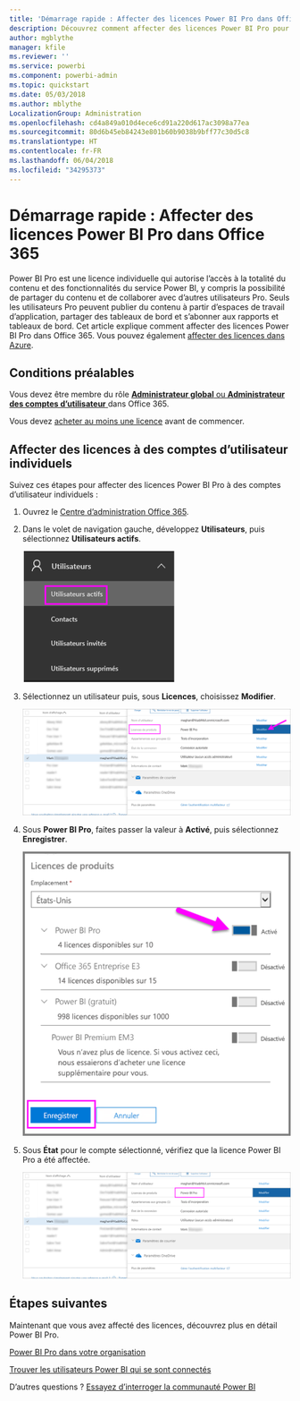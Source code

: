 ```yaml
---
title: 'Démarrage rapide : Affecter des licences Power BI Pro dans Office 365'
description: Découvrez comment affecter des licences Power BI Pro pour permettre aux utilisateurs d’accéder à la totalité du contenu et des fonctionnalités du service Power BI.
author: mgblythe
manager: kfile
ms.reviewer: ''
ms.service: powerbi
ms.component: powerbi-admin
ms.topic: quickstart
ms.date: 05/03/2018
ms.author: mblythe
LocalizationGroup: Administration
ms.openlocfilehash: cd4a849a010d4ece6cd91a220d617ac3098a77ea
ms.sourcegitcommit: 80d6b45eb84243e801b60b9038b9bff77c30d5c8
ms.translationtype: HT
ms.contentlocale: fr-FR
ms.lasthandoff: 06/04/2018
ms.locfileid: "34295373"
---
```

# <a name="quickstart-assign-power-bi-pro-licenses-in-office-365"></a>Démarrage rapide : Affecter des licences Power BI Pro dans Office 365

Power BI Pro est une licence individuelle qui autorise l’accès à la totalité du contenu et des fonctionnalités du service Power BI, y compris la possibilité de partager du contenu et de collaborer avec d’autres utilisateurs Pro. Seuls les utilisateurs Pro peuvent publier du contenu à partir d’espaces de travail d’application, partager des tableaux de bord et s’abonner aux rapports et tableaux de bord. Cet article explique comment affecter des licences Power BI Pro dans Office 365. Vous pouvez également [affecter des licences dans Azure](service-admin-assigning-power-bi-pro-licenses-azure.md).


## <a name="prerequisites"></a>Conditions préalables

Vous devez être membre du rôle [ **Administrateur global** ou **Administrateur des comptes d’utilisateur** ](https://support.office.com/article/about-office-365-admin-roles-da585eea-f576-4f55-a1e0-87090b6aaa9d?ui=en-US&rs=en-US&ad=US) dans Office 365.

Vous devez [acheter au moins une licence](service-admin-purchasing-power-bi-pro.md) avant de commencer.



## <a name="assign-licenses-to-individual-user-accounts"></a>Affecter des licences à des comptes d’utilisateur individuels

Suivez ces étapes pour affecter des licences Power BI Pro à des comptes d’utilisateur individuels :

1. Ouvrez le [Centre d’administration Office 365](https://portal.office.com/adminportal/home#/homepage).

2. Dans le volet de navigation gauche, développez **Utilisateurs**, puis sélectionnez **Utilisateurs actifs**.

    ![Utilisateurs actifs](media/service-admin-assigning-power-bi-pro-licenses/service-assigning-power-bi-pro-licenses-05.png)

3. Sélectionnez un utilisateur puis, sous **Licences**, choisissez **Modifier**.

    ![Modifier des licences de produits](media/service-admin-assigning-power-bi-pro-licenses/service-assigning-power-bi-pro-licenses-06.png)

4. Sous **Power BI Pro**, faites passer la valeur à **Activé**, puis sélectionnez **Enregistrer**.

    ![Licences de produits activées](media/service-admin-assigning-power-bi-pro-licenses/service-assigning-power-bi-pro-licenses-07.png)

5. Sous **État** pour le compte sélectionné, vérifiez que la licence Power BI Pro a été affectée.

    ![Vérifier l’état de la licence](media/service-admin-assigning-power-bi-pro-licenses/service-assigning-power-bi-pro-licenses-08.png)



## <a name="next-steps"></a>Étapes suivantes

Maintenant que vous avez affecté des licences, découvrez plus en détail Power BI Pro.

[Power BI Pro dans votre organisation](service-admin-power-bi-pro-in-your-organization.md)

[Trouver les utilisateurs Power BI qui se sont connectés](service-admin-access-usage.md)

D’autres questions ? [Essayez d’interroger la communauté Power BI](https://community.powerbi.com/)